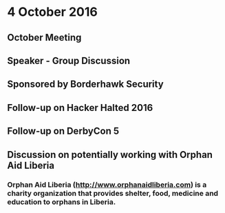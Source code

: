 # 4 October 2016
## October Meeting
## Speaker - Group Discussion
## Sponsored by Borderhawk Security
## Follow-up on Hacker Halted 2016
## Follow-up on DerbyCon 5
## Discussion on potentially working with Orphan Aid Liberia
### Orphan Aid Liberia (http://www.orphanaidliberia.com) is a charity organization that provides shelter, food, medicine and education to orphans in Liberia.  
